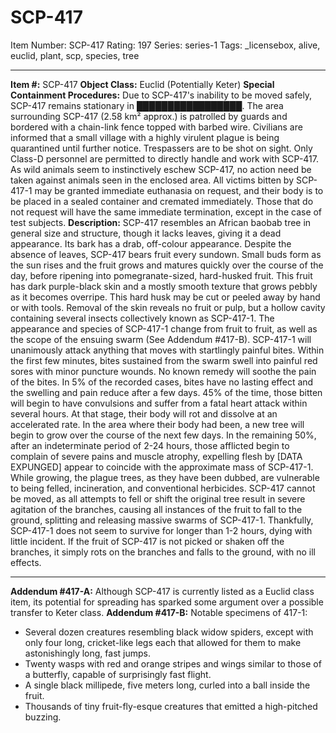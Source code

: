 # SCP-417
Item Number: SCP-417
Rating: 197
Series: series-1
Tags: _licensebox, alive, euclid, plant, scp, species, tree

---

**Item #:** SCP-417
**Object Class:** Euclid (Potentially Keter)
**Special Containment Procedures:** Due to SCP-417's inability to be moved safely, SCP-417 remains stationary in █████████████████. The area surrounding SCP-417 (2.58 km² approx.) is patrolled by guards and bordered with a chain-link fence topped with barbed wire. Civilians are informed that a small village with a highly virulent plague is being quarantined until further notice. Trespassers are to be shot on sight. Only Class-D personnel are permitted to directly handle and work with SCP-417. As wild animals seem to instinctively eschew SCP-417, no action need be taken against animals seen in the enclosed area.
All victims bitten by SCP-417-1 may be granted immediate euthanasia on request, and their body is to be placed in a sealed container and cremated immediately. Those that do not request will have the same immediate termination, except in the case of test subjects.
**Description:** SCP-417 resembles an African baobab tree in general size and structure, though it lacks leaves, giving it a dead appearance. Its bark has a drab, off-colour appearance. Despite the absence of leaves, SCP-417 bears fruit every sundown. Small buds form as the sun rises and the fruit grows and matures quickly over the course of the day, before ripening into pomegranate-sized, hard-husked fruit. This fruit has dark purple-black skin and a mostly smooth texture that grows pebbly as it becomes overripe. This hard husk may be cut or peeled away by hand or with tools.
Removal of the skin reveals no fruit or pulp, but a hollow cavity containing several insects collectively known as SCP-417-1. The appearance and species of SCP-417-1 change from fruit to fruit, as well as the scope of the ensuing swarm (See Addendum #417-B). SCP-417-1 will unanimously attack anything that moves with startlingly painful bites.
Within the first few minutes, bites sustained from the swarm swell into painful red sores with minor puncture wounds. No known remedy will soothe the pain of the bites. In 5% of the recorded cases, bites have no lasting effect and the swelling and pain reduce after a few days. 45% of the time, those bitten will begin to have convulsions and suffer from a fatal heart attack within several hours. At that stage, their body will rot and dissolve at an accelerated rate. In the area where their body had been, a new tree will begin to grow over the course of the next few days.
In the remaining 50%, after an indeterminate period of 2-24 hours, those afflicted begin to complain of severe pains and muscle atrophy, expelling flesh by [DATA EXPUNGED] appear to coincide with the approximate mass of SCP-417-1.
While growing, the plague trees, as they have been dubbed, are vulnerable to being felled, incineration, and conventional herbicides.
SCP-417 cannot be moved, as all attempts to fell or shift the original tree result in severe agitation of the branches, causing all instances of the fruit to fall to the ground, splitting and releasing massive swarms of SCP-417-1. Thankfully, SCP-417-1 does not seem to survive for longer than 1-2 hours, dying with little incident. If the fruit of SCP-417 is not picked or shaken off the branches, it simply rots on the branches and falls to the ground, with no ill effects.
* * *
**Addendum #417-A:** Although SCP-417 is currently listed as a Euclid class item, its potential for spreading has sparked some argument over a possible transfer to Keter class.
**Addendum #417-B:** Notable specimens of 417-1:
  * Several dozen creatures resembling black widow spiders, except with only four long, cricket-like legs each that allowed for them to make astonishingly long, fast jumps.
  * Twenty wasps with red and orange stripes and wings similar to those of a butterfly, capable of surprisingly fast flight.
  * A single black millipede, five meters long, curled into a ball inside the fruit.
  * Thousands of tiny fruit-fly-esque creatures that emitted a high-pitched buzzing.